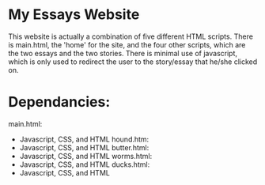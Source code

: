 # My Essays Website

This website is actually a combination of five different HTML scripts. There is main.html, the 'home' for the site, and the four other scripts, which are the two essays and the two stories. There is minimal use of javascript, which is only used to redirect the user to the story/essay that he/she clicked on.

Dependancies:
===============
main.html:
- Javascript, CSS, and HTML
hound.htm:
- Javascript, CSS, and HTML
butter.html:
- Javascript, CSS, and HTML
worms.html:
- Javascript, CSS, and HTML
ducks.html:
- Javascript, CSS, and HTML

